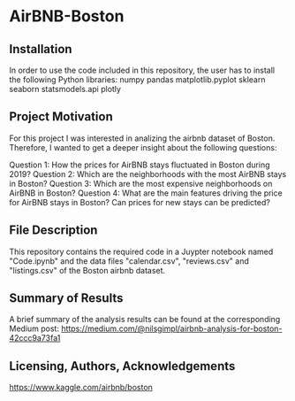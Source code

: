 # AirBNB-Boston
## Installation
In order to use the code included in this repository, the user has to install the following Python libraries:
numpy
pandas
matplotlib.pyplot
sklearn
seaborn
statsmodels.api
plotly

## Project Motivation
For this project I was interested in analizing the airbnb dataset of Boston.
Therefore, I wanted to get a deeper insight about the following questions:

Question 1: How the prices for AirBNB stays fluctuated in Boston during 2019?
Question 2: Which are the neighborhoods with the most AirBNB stays in Boston?
Question 3: Which are the most expensive neighborhoods on AirBNB in Boston?
Question 4: What are the main features driving the price for AirBNB stays in Boston? Can prices for new stays can be predicted?

## File Description
This repository contains the required code in a Juypter notebook named "Code.ipynb" and the data files "calendar.csv", "reviews.csv" and
"listings.csv" of the Boston airbnb dataset.

## Summary of Results
A brief summary of the analysis results can be found at the corresponding Medium post:
https://medium.com/@nilsgimpl/airbnb-analysis-for-boston-42ccc9a73fa1

## Licensing, Authors, Acknowledgements
https://www.kaggle.com/airbnb/boston
